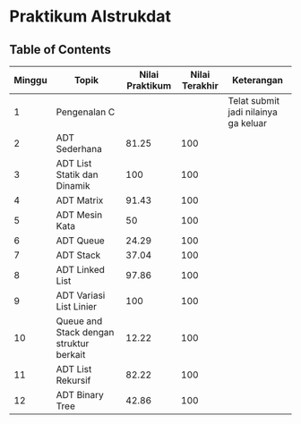 <h1> Praktikum Alstrukdat </h1>

## **Table of Contents**
| Minggu | Topik | Nilai Praktikum <br> | Nilai Terakhir | Keterangan |
|------|--------|-------|---------------|--|
| 1   | Pengenalan C | | | Telat submit jadi nilainya ga keluar|
| 2 | ADT Sederhana| 81.25 | 100 ||
| 3 | ADT List Statik dan Dinamik | 100 | 100| |
| 4 | ADT Matrix | 91.43 | 100 | |
| 5 | ADT Mesin Kata |50 | 100 | |
| 6 | ADT Queue |24.29 | 100 | |
| 7 | ADT Stack | 37.04 | 100 | |
| 8 | ADT Linked List |97.86 | 100| |
| 9 | ADT Variasi List Linier | 100 | 100 | |
| 10 | Queue and Stack dengan struktur berkait | 12.22| 100 ||
| 11 | ADT List Rekursif | 82.22|100 |
| 12 | ADT Binary Tree | 42.86| 100 |

